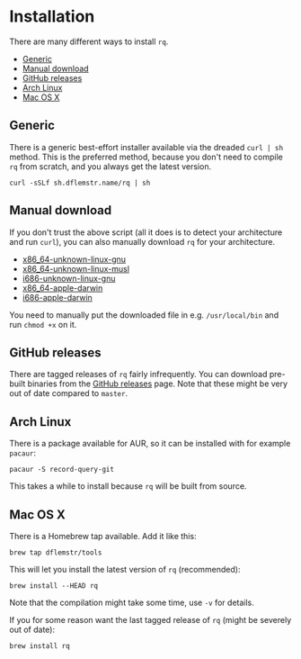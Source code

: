 # Installation

There are many different ways to install `rq`.

  * [Generic](#generic)
  * [Manual download](#manual-download)
  * [GitHub releases](#github-releases)
  * [Arch Linux](#arch-linux)
  * [Mac OS X](#mac-os-x)

## Generic

There is a generic best-effort installer available via the dreaded
`curl | sh` method.  This is the preferred method, because you don't
need to compile `rq` from scratch, and you always get the latest
version.

    curl -sSLf sh.dflemstr.name/rq | sh

## Manual download

If you don't trust the above script (all it does is to detect your
architecture and run `curl`), you can also manually download `rq` for
your architecture.

  * [x86_64-unknown-linux-gnu](https://s3-eu-west-1.amazonaws.com/record-query/record-query/x86_64-unknown-linux-gnu/rq)
  * [x86_64-unknown-linux-musl](https://s3-eu-west-1.amazonaws.com/record-query/record-query/x86_64-unknown-linux-musl/rq)
  * [i686-unknown-linux-gnu](https://s3-eu-west-1.amazonaws.com/record-query/record-query/i686-unknown-linux-gnu/rq)
  * [x86_64-apple-darwin](https://s3-eu-west-1.amazonaws.com/record-query/record-query/i686-unknown-linux-gnu/rq)
  * [i686-apple-darwin](https://s3-eu-west-1.amazonaws.com/record-query/record-query/i686-apple-darwin/rq)

You need to manually put the downloaded file in e.g. `/usr/local/bin`
and run `chmod +x` on it.

## GitHub releases

There are tagged releases of `rq` fairly infrequently.  You can
download pre-built binaries from the
[GitHub releases](https://github.com/dflemstr/rq/releases) page.  Note
that these might be very out of date compared to `master`.

## Arch Linux

There is a package available for AUR, so it can be installed with for
example `pacaur`:

    pacaur -S record-query-git

This takes a while to install because `rq` will be built from source.

## Mac OS X

There is a Homebrew tap available.  Add it like this:

    brew tap dflemstr/tools

This will let you install the latest version of `rq` (recommended):

    brew install --HEAD rq

Note that the compilation might take some time, use `-v` for details.

If you for some reason want the last tagged release of `rq` (might be
severely out of date):

    brew install rq
